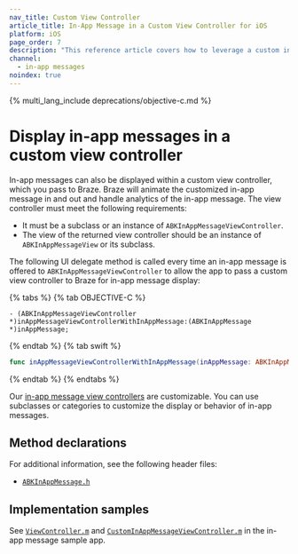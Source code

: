 ```yaml
---
nav_title: Custom View Controller
article_title: In-App Message in a Custom View Controller for iOS
platform: iOS
page_order: 7
description: "This reference article covers how to leverage a custom in-app messaging view controller for your iOS application."
channel:
  - in-app messages
noindex: true
---
```


{% multi_lang_include deprecations/objective-c.md %}

# Display in-app messages in a custom view controller

In-app messages can also be displayed within a custom view controller, which you pass to Braze. Braze will animate the customized in-app message in and out and handle analytics of the in-app message. The view controller must meet the following requirements:

- It must be a subclass or an instance of `ABKInAppMessageViewController`.
- The view of the returned view controller should be an instance of `ABKInAppMessageView` or its subclass.

The following UI delegate method is called every time an in-app message is offered to `ABKInAppMessageViewController` to allow the app to pass a custom view controller to Braze for in-app message display:

{% tabs %}
{% tab OBJECTIVE-C %}

```objc
- (ABKInAppMessageViewController *)inAppMessageViewControllerWithInAppMessage:(ABKInAppMessage *)inAppMessage;
```

{% endtab %}
{% tab swift %}

```swift
func inAppMessageViewControllerWithInAppMessage(inAppMessage: ABKInAppMessage!) -> ABKInAppMessageViewController!
```

{% endtab %}
{% endtabs %}

Our [in-app message view controllers][37] are customizable. You can use subclasses or categories to customize the display or behavior of in-app messages.

## Method declarations

For additional information, see the following header files:

- [`ABKInAppMessage.h`][14]

## Implementation samples

See [`ViewController.m`][35] and [`CustomInAppMessageViewController.m`][19] in the in-app message sample app.

[37]: https://github.com/Appboy/appboy-ios-sdk/tree/master/AppboyUI/ABKInAppMessage/ViewControllers
[14]: https://github.com/Appboy/appboy-ios-sdk/blob/master/AppboyKit/include/ABKInAppMessage.h
[19]: https://github.com/Appboy/appboy-ios-sdk/blob/master/Samples/InAppMessage/BrazeInAppMessageSample/BrazeInAppMessageSample/
[35]: https://github.com/Appboy/appboy-ios-sdk/blob/master/Samples/InAppMessage/BrazeInAppMessageSample/BrazeInAppMessageSample/ViewController.m
